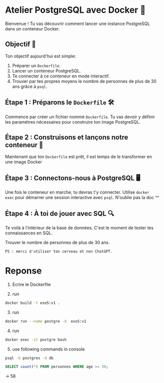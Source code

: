 # Atelier PostgreSQL avec Docker 🐳

Bienvenue ! Tu vas découvrir comment lancer une instance PostgreSQL dans un conteneur Docker. 
## Objectif 🎯
Ton objectif aujourd'hui est simple:

1. Préparer un `Dockerfile`.
2. Lancer un conteneur PostgreSQL.
3. Te connecter à ce conteneur en mode interactif.
4. Trouver par tes propres moyens le nombre de personnes de plus de 30 ans grâce à `psql`.


## Étape 1 : Préparons le `Dockerfile` 🛠️

Commence par créer un fichier nommé `Dockerfile`. Tu vas devoir y définir les paramètres nécessaires pour construire ton image PostgreSQL. 

## Étape 2 : Construisons et lançons notre conteneur 🚢

Maintenant que ton `Dockerfile` est prêt, il est temps de le transformer en une image Docker 

## Étape 3 : Connectons-nous à PostgreSQL 🖥️

Une fois le conteneur en marche, tu devras t'y connecter. Utilise `docker exec` pour démarrer une session interactive avec `psql`. N'oublie pas la doc ^^

## Étape 4 : À toi de jouer avec SQL 🔍

Te voilà à l'intérieur de la base de données. C'est le moment de tester tes connaissances en SQL. 

Trouver le nombre de personnes de plus de 30 ans.

````
PS : merci d'utiliser ton cerveau et non ChatGPT.
````

# Reponse 

1. Ecrire le Dockerfile

2. run 
```bash
docker build -t exo5:v1 .
```

3. run 
```bash
docker run --name postgre -d  exo5:v1
```

4. run 
```bash
docker exec -it postgre bash
```

5. use following commands in console
```bash
psql -U postgres -d db
```
```sql
SELECT count(*) FROM personnes WHERE age >= 30;
```
-> 58